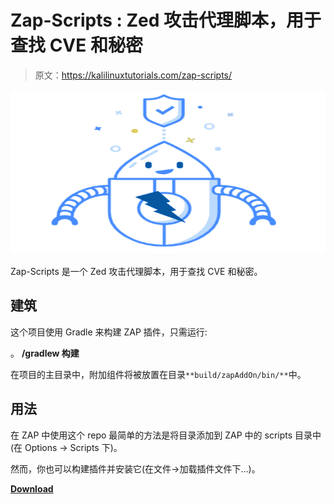 # Zap-Scripts : Zed 攻击代理脚本，用于查找 CVE 和秘密

> 原文：<https://kalilinuxtutorials.com/zap-scripts/>

[![](img//a09afe448518cb0aff47e0837e7b9e34.png)](https://blogger.googleusercontent.com/img/b/R29vZ2xl/AVvXsEgXBrlth-S3xLgd7d6m6D7P2bdbb5rlgoC5QpsI5i-qysXztfbTP7wltfj-Kei01ON9X4fZvXmb9hpHPWzPGy0D9S-vL9i_gTN99GhNzxmVfwftuNAuIXtvmWKbLv_JP4TBpOEgPjSOhwrBmaPOKSr4Wjnsm78Rj_Ya1NeP1Vpo8-NHDCAGDKZR2_Ah/s728/Zed%20Attack%20(1).png)

Zap-Scripts 是一个 Zed 攻击代理脚本，用于查找 CVE 和秘密。

## 建筑

这个项目使用 Gradle 来构建 ZAP 插件，只需运行:

。 **/gradlew 构建**

在项目的主目录中，附加组件将被放置在目录`**build/zapAddOn/bin/**`中。

## 用法

在 ZAP 中使用这个 repo 最简单的方法是将目录添加到 ZAP 中的 scripts 目录中(在 Options -> Scripts 下)。

然而，你也可以构建插件并安装它(在文件->加载插件文件下…)。

[**Download**](https://github.com/sepehrdaddev/zap-scripts)